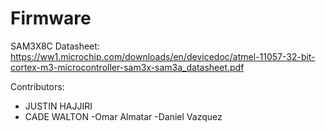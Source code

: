 # Firmware

SAM3X8C Datasheet: https://ww1.microchip.com/downloads/en/devicedoc/atmel-11057-32-bit-cortex-m3-microcontroller-sam3x-sam3a_datasheet.pdf

Contributors:
- JUSTIN HAJJIRI
- CADE WALTON
-Omar Almatar
-Daniel Vazquez
